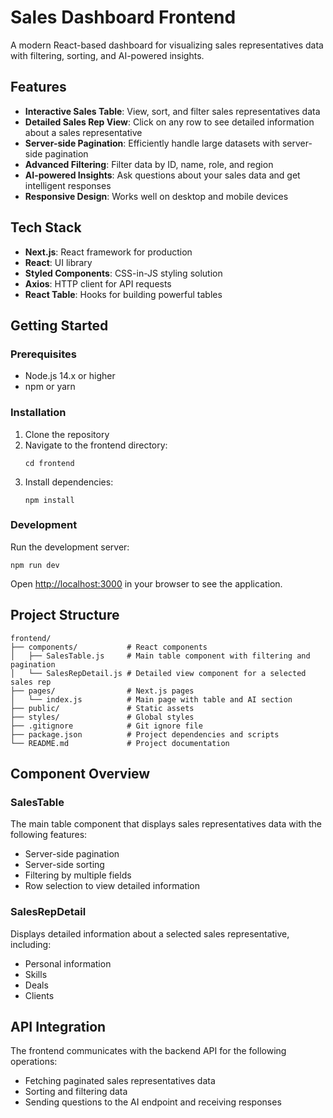 # Sales Dashboard Frontend

A modern React-based dashboard for visualizing sales representatives data with filtering, sorting, and AI-powered insights.

## Features

- **Interactive Sales Table**: View, sort, and filter sales representatives data
- **Detailed Sales Rep View**: Click on any row to see detailed information about a sales representative
- **Server-side Pagination**: Efficiently handle large datasets with server-side pagination
- **Advanced Filtering**: Filter data by ID, name, role, and region
- **AI-powered Insights**: Ask questions about your sales data and get intelligent responses
- **Responsive Design**: Works well on desktop and mobile devices

## Tech Stack

- **Next.js**: React framework for production
- **React**: UI library
- **Styled Components**: CSS-in-JS styling solution
- **Axios**: HTTP client for API requests
- **React Table**: Hooks for building powerful tables

## Getting Started

### Prerequisites

- Node.js 14.x or higher
- npm or yarn

### Installation

1. Clone the repository
2. Navigate to the frontend directory:
   ```
   cd frontend
   ```
3. Install dependencies:
   ```
   npm install
   ```

### Development

Run the development server:

```
npm run dev
```

Open [http://localhost:3000](http://localhost:3000) in your browser to see the application.

## Project Structure

```
frontend/
├── components/           # React components
│   ├── SalesTable.js     # Main table component with filtering and pagination
│   └── SalesRepDetail.js # Detailed view component for a selected sales rep
├── pages/                # Next.js pages
│   └── index.js          # Main page with table and AI section
├── public/               # Static assets
├── styles/               # Global styles
├── .gitignore            # Git ignore file
├── package.json          # Project dependencies and scripts
└── README.md             # Project documentation
```

## Component Overview

### SalesTable

The main table component that displays sales representatives data with the following features:
- Server-side pagination
- Server-side sorting
- Filtering by multiple fields
- Row selection to view detailed information

### SalesRepDetail

Displays detailed information about a selected sales representative, including:
- Personal information
- Skills
- Deals
- Clients

## API Integration

The frontend communicates with the backend API for the following operations:
- Fetching paginated sales representatives data
- Sorting and filtering data
- Sending questions to the AI endpoint and receiving responses